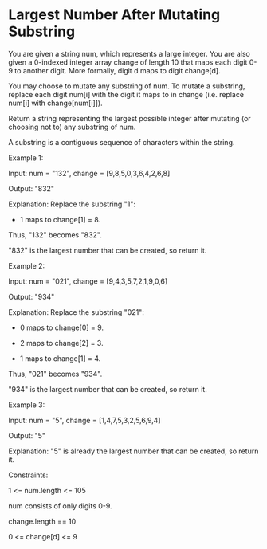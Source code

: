 # Largest Number After Mutating Substring

You are given a string num, which represents a large integer. You are also given a 0-indexed integer array change of length 10 that maps each digit 0-9 to another digit. More formally, digit d maps to digit change[d].

You may choose to mutate any substring of num. To mutate a substring, replace each digit num[i] with the digit it maps to in change (i.e. replace num[i] with change[num[i]]).

Return a string representing the largest possible integer after mutating (or choosing not to) any substring of num.

A substring is a contiguous sequence of characters within the string.

 

Example 1:

Input: num = "132", change = [9,8,5,0,3,6,4,2,6,8]

Output: "832"

Explanation: Replace the substring "1":

- 1 maps to change[1] = 8.

Thus, "132" becomes "832".

"832" is the largest number that can be created, so return it.

Example 2:

Input: num = "021", change = [9,4,3,5,7,2,1,9,0,6]

Output: "934"

Explanation: Replace the substring "021":

- 0 maps to change[0] = 9.

- 2 maps to change[2] = 3.

- 1 maps to change[1] = 4.

Thus, "021" becomes "934".

"934" is the largest number that can be created, so return it.

Example 3:


Input: num = "5", change = [1,4,7,5,3,2,5,6,9,4]

Output: "5"

Explanation: "5" is already the largest number that can be created, so return it.
 

Constraints:

1 <= num.length <= 105

num consists of only digits 0-9.

change.length == 10

0 <= change[d] <= 9
